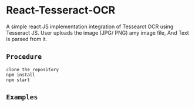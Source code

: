 # React-Tesseract-OCR
A simple react JS implementation integration of Tessearct OCR using Tesseract JS. User uploads the image (JPG/ PNG) amy image file, And Text is parsed from it.

## `Procedure`

    clone the repository
    npm install
    npm start

## `Examples`


